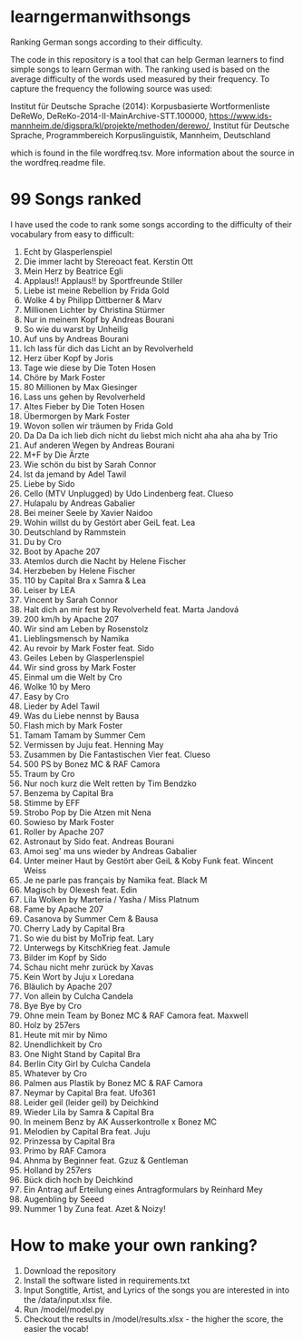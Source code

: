 # learngermanwithsongs
Ranking German songs according to their difficulty.

The code in this repository is a tool that can help German learners to find simple songs to learn German with. The ranking used is based on the average difficulty of the words used measured by their frequency. To capture the frequency the following source was used:

Institut für Deutsche Sprache (2014): Korpusbasierte
Wortformenliste DeReWo, DeReKo-2014-II-MainArchive-STT.100000,
https://www.ids-mannheim.de/digspra/kl/projekte/methoden/derewo/, Institut für Deutsche Sprache,
Programmbereich Korpuslinguistik, Mannheim, Deutschland

which is found in the file wordfreq.tsv. More information about the source in the wordfreq.readme file.

# 99 Songs ranked
I have used the code to rank some songs according to the difficulty of their vocabulary from easy to difficult:
1. Echt by Glasperlenspiel
1. Die immer lacht by Stereoact feat. Kerstin Ott
1. Mein Herz by Beatrice Egli
1. Applaus!! Applaus!! by Sportfreunde Stiller
1. Liebe ist meine Rebellion by Frida Gold
1. Wolke 4 by Philipp Dittberner & Marv
1. Millionen Lichter by Christina Stürmer
1. Nur in meinem Kopf by Andreas Bourani
1. So wie du warst by Unheilig
1. Auf uns by Andreas Bourani
1. Ich lass für dich das Licht an by Revolverheld
1. Herz über Kopf by Joris
1. Tage wie diese by Die Toten Hosen
1. Chöre by Mark Foster
1. 80 Millionen by Max Giesinger
1. Lass uns gehen by Revolverheld
1. Altes Fieber by Die Toten Hosen
1. Übermorgen by Mark Foster
1. Wovon sollen wir träumen by Frida Gold
1. Da Da Da ich lieb dich nicht du liebst mich nicht aha aha aha by Trio
1. Auf anderen Wegen by Andreas Bourani
1. M+F by Die Ärzte
1. Wie schön du bist by Sarah Connor
1. Ist da jemand by Adel Tawil
1. Liebe by Sido
1. Cello (MTV Unplugged) by Udo Lindenberg feat. Clueso
1. Hulapalu by Andreas Gabalier
1. Bei meiner Seele by Xavier Naidoo
1. Wohin willst du by Gestört aber GeiL feat. Lea
1. Deutschland by Rammstein
1. Du by Cro
1. Boot by Apache 207
1. Atemlos durch die Nacht by Helene Fischer
1. Herzbeben by Helene Fischer
1. 110 by Capital Bra x Samra & Lea
1. Leiser by LEA
1. Vincent by Sarah Connor
1. Halt dich an mir fest by Revolverheld feat. Marta Jandová
1. 200 km/h by Apache 207
1. Wir sind am Leben by Rosenstolz
1. Lieblingsmensch by Namika
1. Au revoir by Mark Foster feat. Sido
1. Geiles Leben by Glasperlenspiel
1. Wir sind gross by Mark Foster
1. Einmal um die Welt by Cro
1. Wolke 10 by Mero
1. Easy by Cro
1. Lieder by Adel Tawil
1. Was du Liebe nennst by Bausa
1. Flash mich by Mark Foster
1. Tamam Tamam by Summer Cem
1. Vermissen by Juju feat. Henning May
1. Zusammen by Die Fantastischen Vier feat. Clueso
1. 500 PS by Bonez MC & RAF Camora
1. Traum by Cro
1. Nur noch kurz die Welt retten by Tim Bendzko
1. Benzema by Capital Bra
1. Stimme by EFF
1. Strobo Pop by Die Atzen mit Nena
1. Sowieso by Mark Foster
1. Roller by Apache 207
1. Astronaut by Sido feat. Andreas Bourani
1. Amoi seg' ma uns wieder by Andreas Gabalier
1. Unter meiner Haut by Gestört aber GeiL & Koby Funk feat. Wincent Weiss
1. Je ne parle pas français by Namika feat. Black M
1. Magisch by Olexesh feat. Edin
1. Lila Wolken by Marteria / Yasha / Miss Platnum
1. Fame by Apache 207
1. Casanova by Summer Cem & Bausa
1. Cherry Lady by Capital Bra
1. So wie du bist by MoTrip feat. Lary
1. Unterwegs by KitschKrieg feat. Jamule
1. Bilder im Kopf by Sido
1. Schau nicht mehr zurück by Xavas
1. Kein Wort by Juju x Loredana
1. Bläulich by Apache 207
1. Von allein by Culcha Candela
1. Bye Bye by Cro
1. Ohne mein Team by Bonez MC & RAF Camora feat. Maxwell
1. Holz by 257ers
1. Heute mit mir by Nimo
1. Unendlichkeit by Cro
1. One Night Stand by Capital Bra
1. Berlin City Girl by Culcha Candela
1. Whatever by Cro
1. Palmen aus Plastik by Bonez MC & RAF Camora
1. Neymar by Capital Bra feat. Ufo361
1. Leider geil (leider geil) by Deichkind
1. Wieder Lila by Samra & Capital Bra
1. In meinem Benz by AK Ausserkontrolle x Bonez MC
1. Melodien by Capital Bra feat. Juju
1. Prinzessa by Capital Bra
1. Primo by RAF Camora
1. Ahnma by Beginner feat. Gzuz & Gentleman
1. Holland by 257ers
1. Bück dich hoch by Deichkind
1. Ein Antrag auf Erteilung eines Antragformulars by Reinhard Mey
1. Augenbling by Seeed
1. Nummer 1 by Zuna feat. Azet & Noizy!

# How to make your own ranking?
1. Download the repository
2. Install the software listed in requirements.txt
3. Input Songtitle, Artist, and Lyrics of the songs you are interested in into the /data/input.xlsx file.
4. Run /model/model.py
5. Checkout the results in /model/results.xlsx - the higher the score, the easier the vocab!
